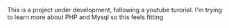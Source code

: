 This is a project under development, following a youtube turorial. I'm trying to learn more about PHP and Mysql so this feels fitting
